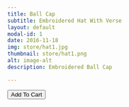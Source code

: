 ```yaml
---
title: Ball Cap
subtitle: Embroidered Hat With Verse
layout: default
modal-id: 1
date: 2016-11-18
img: store/hat1.jpg
thumbnail: store/hat1.png
alt: image-alt
description: Embroidered Ball Cap

---
```


<button
    type="button"
    class="snipcart-add-item btn btn-default"
    data-dismiss="modal"
    data-item-id="1"
    data-item-name="Repent Ball Cap"
    data-item-price="15.00"
    data-item-weight="20"
    data-item-url="/"
    data-item-image="/img/store/hat1.jpg"
    data-item-description="Embroidered Ball Cap">
        Add To Cart
</button>
